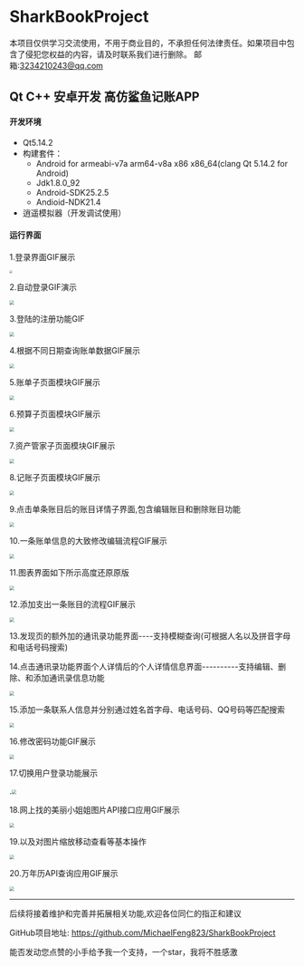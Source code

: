 # SharkBookProject
本项目仅供学习交流使用，不用于商业目的，不承担任何法律责任。如果项目中包含了侵犯您权益的内容，请及时联系我们进行删除。
邮箱:3234210243@qq.com
## Qt C++ 安卓开发 高仿鲨鱼记账APP

#### 开发环境

- Qt5.14.2
- 构建套件：
    - Android for armeabi-v7a arm64-v8a x86 x86_64(clang Qt 5.14.2 for Android)
    - Jdk1.8.0_92
    - Android-SDK25.2.5
    - Andioid-NDK21.4
- 逍遥模拟器（开发调试使用）


#### 运行界面

1.登录界面GIF展示

<img src="GIF/Login.gif" style="zoom: 33%;" />

2.自动登录GIF演示

<img src="GIF/AutoLogin.gif" style="zoom:50%;" />

3.登陆的注册功能GIF

<img src="GIF/Register.gif" style="zoom:50%;" />

4.根据不同日期查询账单数据GIF展示

<img src="GIF/LookDetailInDifferentDate.gif" style="zoom:50%;" />

5.账单子页面模块GIF展示

<img src="GIF/LookBillPage.gif" style="zoom:50%;" />

6.预算子页面模块GIF展示

<img src="GIF/LookYearAndMonthBudget.gif" style="zoom:50%;" />

7.资产管家子页面模块GIF展示

<img src="GIF/LookAssetsManager.gif" style="zoom:50%;" />

8.记账子页面模块GIF展示

<img src="GIF/BookOneBill.gif" style="zoom:50%;" />

9.点击单条账目后的账目详情子界面,包含编辑账目和删除账目功能

<img src="GIF/EditExpandAndIncome.gif" style="zoom:50%;" />

10.一条账单信息的大致修改编辑流程GIF展示 

<img src="GIF/ModifyBillContent.gif" style="zoom:50%;" /> 

11.图表界面如下所示高度还原原版

<img src="GIF/LookChart.gif" style="zoom:50%;" /> 

12.添加支出一条账目的流程GIF展示

<img src="GIF/BookOneBill.gif" style="zoom:50%;" />

13.发现页的额外加的通讯录功能界面----支持模糊查询(可根据人名以及拼音字母和电话号码搜索)

14.点击通讯录功能界面个人详情后的个人详情信息界面----------支持编辑、删除、和添加通讯录信息功能

<img src="GIF/LookTelBook.gif" style="zoom:50%;" />

15.添加一条联系人信息并分别通过姓名首字母、电话号码、QQ号码等匹配搜索

<img src="GIF/AddOneTelInfoAndSortSearch.gif" style="zoom:50%;" />

16.修改密码功能GIF展示

<img src="GIF/ChangePassWord.gif" style="zoom:50%;" />

17.切换用户登录功能展示

.<img src="GIF/ReplaceUserLogin.gif" style="zoom:50%;" />

18.网上找的美丽小姐姐图片API接口应用GIF展示

<img src="GIF/API_LookBeautyGirl.gif" style="zoom:50%;" />

19.以及对图片缩放移动查看等基本操作

<img src="GIF/PhotoFrameOperation.gif" style="zoom:50%;" />

20.万年历API查询应用GIF展示

<img src="GIF/API_PerpetualCalendar.gif" style="zoom:50%;" />

---

后续将接着维护和完善并拓展相关功能,欢迎各位同仁的指正和建议

GitHub项目地址: https://github.com/MichaelFeng823/SharkBookProject

能否发动您点赞的小手给予我一个支持，一个star，我将不胜感激
